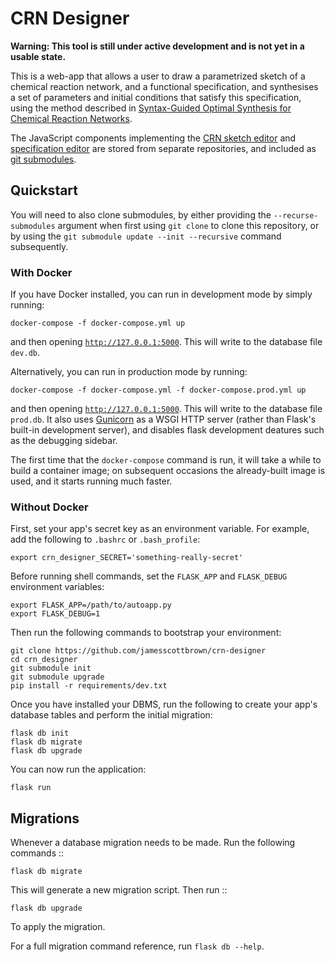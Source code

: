 # CRN Designer

**Warning: This tool is still under active development and is not yet in a usable state.**

This is a web-app that allows a user to draw a parametrized sketch of a chemical reaction network, and a functional specification, and synthesises a set of parameters and initial conditions that satisfy this specification, using the method described in [Syntax-Guided Optimal Synthesis for Chemical Reaction Networks](https://link.springer.com/chapter/10.1007/978-3-319-63390-9_20).

The JavaScript components implementing the [CRN sketch editor](https://github.com/jamesscottbrown/crn-sketch-editor) and [specification editor](https://github.com/jamesscottbrown/TimeRails) are stored from separate repositories, and included as [git submodules](https://git-scm.com/book/en/Git-Tools-Submodules).



## Quickstart

You will need to also clone submodules, by either providing the ``--recurse-submodules`` argument when first using ``git clone`` to clone this repository, or by using the ``git submodule update --init --recursive`` command subsequently.

### With Docker

If you have Docker installed, you can run in development mode by simply running:

    docker-compose -f docker-compose.yml up

and then opening [``http://127.0.0.1:5000``](http://127.0.0.1:5000). This will write to the database file ``dev.db``.

Alternatively, you can run in production mode by running:

    docker-compose -f docker-compose.yml -f docker-compose.prod.yml up

and then opening [``http://127.0.0.1:5000``](http://127.0.0.1:5000). This will write to the database file ``prod.db``. It also uses [Gunicorn](gunicorn.org) as a WSGI HTTP server (rather than Flask's built-in development server), and disables flask development deatures such as the debugging sidebar. 

    
The first time that the ``docker-compose`` command is run, it will take a while to build a container image; on subsequent occasions the already-built image is used, and it starts running much faster.

### Without Docker

First, set your app's secret key as an environment variable. For example,
add the following to ``.bashrc`` or ``.bash_profile``:

    export crn_designer_SECRET='something-really-secret'


Before running shell commands, set the ``FLASK_APP`` and ``FLASK_DEBUG``
environment variables:

    export FLASK_APP=/path/to/autoapp.py
    export FLASK_DEBUG=1

Then run the following commands to bootstrap your environment:

    git clone https://github.com/jamesscottbrown/crn-designer
    cd crn_designer
    git submodule init
    git submodule upgrade
    pip install -r requirements/dev.txt

Once you have installed your DBMS, run the following to create your app's
database tables and perform the initial migration:

    flask db init
    flask db migrate
    flask db upgrade
    
 You can now run the application:
    
    flask run


## Migrations

Whenever a database migration needs to be made. Run the following commands ::

    flask db migrate

This will generate a new migration script. Then run ::

    flask db upgrade

To apply the migration.

For a full migration command reference, run ``flask db --help``.

